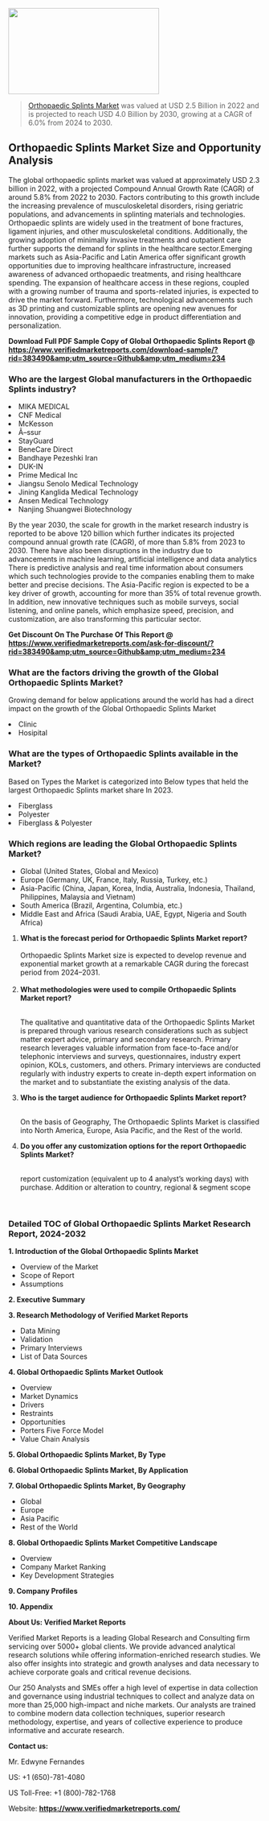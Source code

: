 <img src="https://ffe5etoiles.com/wp-content/uploads/2024/12/MST1-300x171.png" alt="" width="300" height="171" class="alignnone size-medium wp-image-20088" /><blockquote><p><p><a href="https://www.verifiedmarketreports.com/download-sample/?rid=383490&utm_source=Github&utm_medium=234" target="_blank">Orthopaedic Splints Market</a> was valued at USD 2.5 Billion in 2022 and is projected to reach USD 4.0 Billion by 2030, growing at a CAGR of 6.0% from 2024 to 2030.</p></blockquote><p><h2>Orthopaedic Splints Market Size and Opportunity Analysis</h2>The global orthopaedic splints market was valued at approximately USD 2.3 billion in 2022, with a projected Compound Annual Growth Rate (CAGR) of around 5.8% from 2022 to 2030. Factors contributing to this growth include the increasing prevalence of musculoskeletal disorders, rising geriatric populations, and advancements in splinting materials and technologies. Orthopaedic splints are widely used in the treatment of bone fractures, ligament injuries, and other musculoskeletal conditions. Additionally, the growing adoption of minimally invasive treatments and outpatient care further supports the demand for splints in the healthcare sector.Emerging markets such as Asia-Pacific and Latin America offer significant growth opportunities due to improving healthcare infrastructure, increased awareness of advanced orthopaedic treatments, and rising healthcare spending. The expansion of healthcare access in these regions, coupled with a growing number of trauma and sports-related injuries, is expected to drive the market forward. Furthermore, technological advancements such as 3D printing and customizable splints are opening new avenues for innovation, providing a competitive edge in product differentiation and personalization.</p><p class=""><strong>Download Full PDF Sample Copy of Global Orthopaedic Splints Report @ <a href="https://www.verifiedmarketreports.com/download-sample/?rid=383490&amp;utm_source=Github&amp;utm_medium=234" target="_blank">https://www.verifiedmarketreports.com/download-sample/?rid=383490&amp;utm_source=Github&amp;utm_medium=234</a></strong></p><h3 id="" class="">Who are the largest Global manufacturers in the Orthopaedic Splints industry?</h3><p><li>MIKA MEDICAL</li><li> CNF Medical</li><li> McKesson</li><li> Ã–ssur</li><li> StayGuard</li><li> BeneCare Direct</li><li> Bandhaye Pezeshki Iran</li><li> DUK-IN</li><li> Prime Medical Inc</li><li> Jiangsu Senolo Medical Technology</li><li> Jining Kanglida Medical Technology</li><li> Ansen Medical Technology</li><li> Nanjing Shuangwei Biotechnology</li></p><div class=""><div class="" dir="" data-message-author-role="" data-message-id="" data-message-model-slug=""><div class=""><div class=""><div class=""><div class="" dir="" data-message-author-role="" data-message-id="" data-message-model-slug=""><div class=""><div class=""><p>By the year 2030, the scale for growth in the market research industry is reported to be above 120 billion which further indicates its projected compound annual growth rate (CAGR), of more than 5.8% from 2023 to 2030. There have also been disruptions in the industry due to advancements in machine learning, artificial intelligence and data analytics There is predictive analysis and real time information about consumers which such technologies provide to the companies enabling them to make better and precise decisions. The Asia-Pacific region is expected to be a key driver of growth, accounting for more than 35% of total revenue growth. In addition, new innovative techniques such as mobile surveys, social listening, and online panels, which emphasize speed, precision, and customization, are also transforming this particular sector.</p><p><strong>Get Discount On The Purchase Of This Report @&nbsp; <a href="https://www.verifiedmarketreports.com/ask-for-discount/?rid=383490&amp;utm_source=Github&amp;utm_medium=234" target="_blank">https://www.verifiedmarketreports.com/ask-for-discount/?rid=383490&amp;utm_source=Github&amp;utm_medium=234</a></strong></p></div></div></div></div></div></div></div></div><h3 id="" class="">What are the factors driving the growth of the Global Orthopaedic Splints Market?</h3><p id="" class="">Growing demand for below applications around the world has had a direct impact on the growth of the Global Orthopaedic Splints Market</p><p id="" class=""><li>Clinic</li><li> Hosipital</li></p><h3 id="" class="">What are the types of Orthopaedic Splints available in the Market?</h3><p id="" class="">Based on Types the Market is categorized into Below types that held the largest Orthopaedic Splints market share In 2023.</p><p id="" class=""><li>Fiberglass</li><li> Polyester</li><li> Fiberglass & Polyester</li></p><h3 id="" class="">Which regions are leading the Global Orthopaedic Splints Market?</h3><ul><li>Global (United States, Global and Mexico)</li><li>Europe (Germany, UK, France, Italy, Russia, Turkey, etc.)</li><li>Asia-Pacific (China, Japan, Korea, India, Australia, Indonesia, Thailand, Philippines, Malaysia and Vietnam)</li><li>South America (Brazil, Argentina, Columbia, etc.)</li><li>Middle East and Africa (Saudi Arabia, UAE, Egypt, Nigeria and South Africa)</li></ul><p><ol><li><strong>What is the forecast period for Orthopaedic Splints Market report?<br /></strong><br /><span data-sheets-root="1" data-sheets-value="{&quot;1&quot;:2,&quot;2&quot;:&quot;XXXX size is expected to develop revenue and exponential market growth at a remarkable CAGR during the forecast period from 2024&ndash;2030.&quot;}" data-sheets-userformat="{&quot;2&quot;:12674,&quot;4&quot;:{&quot;1&quot;:2,&quot;2&quot;:16776960},&quot;10&quot;:2,&quot;11&quot;:0,&quot;15&quot;:&quot;Arial&quot;,&quot;16&quot;:12}">Orthopaedic Splints Market size is expected to develop revenue and exponential market growth at a remarkable CAGR during the forecast period from 2024&ndash;2031.</span><br /><br /></li><li><strong>What methodologies were used to compile Orthopaedic Splints Market report?<br /><br /></strong><p>The qualitative and quantitative data of the&nbsp;Orthopaedic Splints Market is prepared through various research considerations such as subject matter expert advice, primary and secondary research. Primary research leverages valuable information from face-to-face and/or telephonic interviews and surveys, questionnaires, industry expert opinion, KOLs, customers, and others. Primary interviews are conducted regularly with industry experts to create in-depth expert information on the market and to substantiate the existing analysis of the data.&nbsp;</p></li><li><strong>Who is the target audience for Orthopaedic Splints Market report?<br /><br /></strong><p>On the basis of Geography, The&nbsp;Orthopaedic Splints Market is classified into North America, Europe, Asia Pacific, and the Rest of the world.</p></li><li><strong>Do you offer any customization options for the report Orthopaedic Splints Market?<br /><br /></strong><p>report customization (equivalent up to 4 analyst&rsquo;s working days) with purchase. Addition or alteration to country, regional &amp; segment scope</p><p>&nbsp;</p></li></ol></p><h3 id="" class="">Detailed TOC of Global Orthopaedic Splints Market Research Report, 2024-2032</h3><p id="" class=""><strong>1. Introduction of the Global Orthopaedic Splints Market</strong></p><ul><li>Overview of the Market</li><li>Scope of Report</li><li>Assumptions</li></ul><p id="" class=""><strong>2. Executive Summary</strong></p><p id="" class=""><strong>3. Research Methodology of&nbsp;Verified Market Reports</strong></p><ul><li>Data Mining</li><li>Validation</li><li>Primary Interviews</li><li>List of Data Sources</li></ul><p id="" class=""><strong>4. Global Orthopaedic Splints Market Outlook</strong></p><ul><li>Overview</li><li>Market Dynamics</li><li>Drivers</li><li>Restraints</li><li>Opportunities</li><li>Porters Five Force Model</li><li>Value Chain Analysis</li></ul><p id="" class=""><strong>5. Global Orthopaedic Splints Market, By&nbsp;Type</strong></p><p id="" class=""><strong>6. Global Orthopaedic Splints Market, By Application</strong></p><p id="" class=""><strong>7. Global Orthopaedic Splints Market, By Geography</strong></p><ul><li>Global</li><li>Europe</li><li>Asia Pacific</li><li>Rest of the World</li></ul><p id="" class=""><strong>8. Global Orthopaedic Splints Market Competitive Landscape</strong></p><ul><li>Overview</li><li>Company Market Ranking</li><li>Key Development Strategies</li></ul><p id="" class=""><strong>9. Company Profiles</strong></p><p id="" class=""><strong>10. Appendix</strong></p><p id="" class=""><strong>About Us: Verified Market Reports</strong></p><p id="" class="">Verified Market Reports is a leading Global Research and Consulting firm servicing over 5000+ global clients. We provide advanced analytical research solutions while offering information-enriched research studies. We also offer insights into strategic and growth analyses and data necessary to achieve corporate goals and critical revenue decisions.</p><p id="" class="">Our 250 Analysts and SMEs offer a high level of expertise in data collection and governance using industrial techniques to collect and analyze data on more than 25,000 high-impact and niche markets. Our analysts are trained to combine modern data collection techniques, superior research methodology, expertise, and years of collective experience to produce informative and accurate research.</p><p id="" class=""><strong>Contact us:</strong></p><p id="" class="">Mr. Edwyne Fernandes</p><p id="" class="">US: +1 (650)-781-4080</p><p id="" class="">US Toll-Free: +1 (800)-782-1768</p><p id="" class="">Website: <a target="" data-test-app-aware-link=""><strong>https://www.verifiedmarketreports.com/</strong></a></p>
